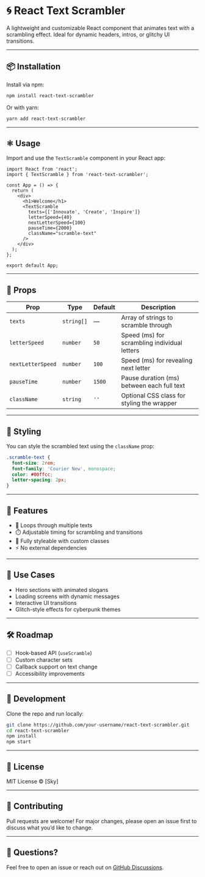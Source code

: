 # 🌀 React Text Scrambler

A lightweight and customizable React component that animates text with a scrambling effect. Ideal for dynamic headers, intros, or glitchy UI transitions.

---

## 📦 Installation

Install via npm:

```bash
npm install react-text-scrambler
```

Or with yarn:

```bash
yarn add react-text-scrambler
```

---

## ⚛️ Usage

Import and use the `TextScramble` component in your React app:

```tsx
import React from 'react';
import { TextScramble } from 'react-text-scrambler';

const App = () => {
  return (
    <div>
      <h1>Welcome</h1>
      <TextScramble
        texts={['Innovate', 'Create', 'Inspire']}
        letterSpeed={40}
        nextLetterSpeed={100}
        pauseTime={2000}
        className="scramble-text"
      />
    </div>
  );
};

export default App;
```

---

## 🧩 Props

| Prop              | Type       | Default | Description                                                                 |
|-------------------|------------|---------|-----------------------------------------------------------------------------|
| `texts`           | `string[]` | —       | Array of strings to scramble through                                       |
| `letterSpeed`     | `number`   | `50`    | Speed (ms) for scrambling individual letters                               |
| `nextLetterSpeed` | `number`   | `100`   | Speed (ms) for revealing next letter                                       |
| `pauseTime`       | `number`   | `1500`  | Pause duration (ms) between each full text                                 |
| `className`       | `string`   | `''`    | Optional CSS class for styling the wrapper                                 |

---

## 🎨 Styling

You can style the scrambled text using the `className` prop:

```css
.scramble-text {
  font-size: 2rem;
  font-family: 'Courier New', monospace;
  color: #00ffcc;
  letter-spacing: 2px;
}
```

---

## 🧠 Features

- 🔁 Loops through multiple texts
- ⏱️ Adjustable timing for scrambling and transitions
- 🎨 Fully styleable with custom classes
- ⚡ No external dependencies

---

## 🚀 Use Cases

- Hero sections with animated slogans
- Loading screens with dynamic messages
- Interactive UI transitions
- Glitch-style effects for cyberpunk themes

---

## 🛠️ Roadmap

- [ ] Hook-based API (`useScramble`)
- [ ] Custom character sets
- [ ] Callback support on text change
- [ ] Accessibility improvements

---

## 🧪 Development

Clone the repo and run locally:

```bash
git clone https://github.com/your-username/react-text-scrambler.git
cd react-text-scrambler
npm install
npm start
```

---

## 📄 License

MIT License © [Sky]

---

## 🙌 Contributing

Pull requests are welcome! For major changes, please open an issue first to discuss what you’d like to change.

---

## 💬 Questions?

Feel free to open an issue or reach out on [GitHub Discussions](https://github.com/your-username/react-text-scrambler/discussions).
